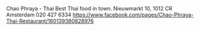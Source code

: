 Chao Phraya - Thai
Best Thai food in town.
Nieuwmarkt 10, 1012 CR Amsterdam
020 427 6334
https://www.facebook.com/pages/Chao-Phraya-Thai-Restaurant/160139380828976


